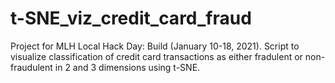 # t-SNE_viz_credit_card_fraud
Project for MLH Local Hack Day: Build (January 10-18, 2021). Script to visualize classification of credit card transactions as either fradulent or non-fraudulent in 2 and 3 dimensions using t-SNE.
